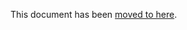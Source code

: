 This document has been [moved to here](https://docs.abp.io/en/abp/latest/UI/AspNetCore/Data-Table-Column-Extensions).